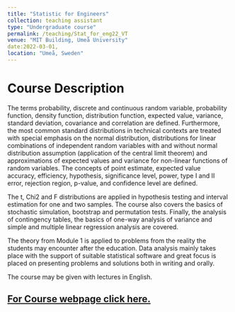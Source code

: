 ```yaml
---
title: "Statistic for Engineers"
collection: teaching assistant
type: "Undergraduate course"
permalink: /teaching/Stat_for_eng22_VT
venue: "MIT Building, Umeå University"
date:2022-03-01,
location: "Umeå, Sweden"
---
```


Course Description
======

The terms probability, discrete and continuous random variable, probability function, density function, distribution function, expected value, variance, standard deviation, covariance and correlation are defined. Furthermore, the most common standard distributions in technical contexts are treated with special emphasis on the normal distribution, distributions for linear combinations of independent random variables with and without normal distribution assumption (application of the central limit theorem) and approximations of expected values ​​and variance for non-linear functions of random variables. The concepts of point estimate, expected value accuracy, efficiency, hypothesis, significance level, power, type I and II error, rejection region, p-value, and confidence level are defined.

The t, Chi2 and F distributions are applied in hypothesis testing and interval estimation for one and two samples. The course also covers the basics of stochastic simulation, bootstrap and permutation tests. Finally, the analysis of contingency tables, the basics of one-way analysis of variance and simple and multiple linear regression analysis are covered.

The theory from Module 1 is applied to problems from the reality the students may encounter after the education. Data analysis mainly takes place with the support of suitable statistical software and great focus is placed on presenting problems and solutions both in writing and orally. 

The course may be given with lectures in English.

## [For Course webpage click here.](https://www.umu.se/utbildning/kurser/statistik-for-teknologer/)


